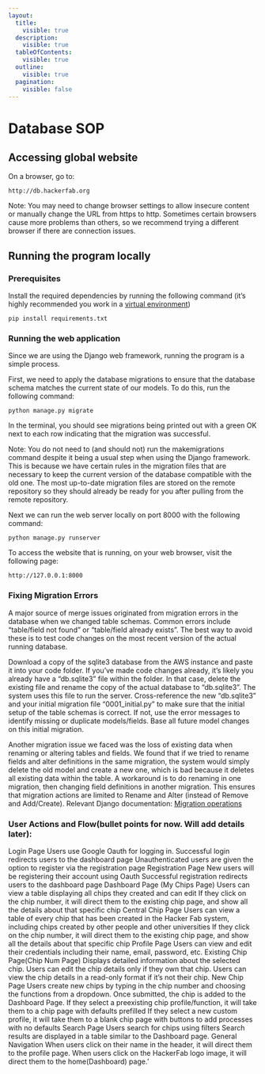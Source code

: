 ```yaml
---
layout:
  title:
    visible: true
  description:
    visible: true
  tableOfContents:
    visible: true
  outline:
    visible: true
  pagination:
    visible: false
---
```


# Database SOP


## Accessing global website ##
On a browser, go to:

	http://db.hackerfab.org

Note: You may need to change browser settings to allow insecure content or manually change the URL from https to http. Sometimes certain browsers cause more problems than others, so we recommend trying a different browser if there are connection issues.

## Running the program locally ##
### Prerequisites ###
Install the required dependencies by running the following command (it’s highly recommended you work in a [virtual environment](https://docs.python.org/3/library/venv.html))

	pip install requirements.txt

### Running the web application
Since we are using the Django web framework, running the program is a simple process.

First, we need to apply the database migrations to ensure that the database schema matches the current state of our models. To do this, run the following command:

	python manage.py migrate

In the terminal, you should see migrations being printed out with a green OK next to each row indicating that the migration was successful. 

Note: You do not need to (and should not) run the makemigrations command despite it being a usual step when using the Django framework. This is because we have certain rules in the migration files that are necessary to keep the current version of the database compatible with the old one. The most up-to-date migration files are stored on the remote repository so they should already be ready for you after pulling from the remote repository. 

Next we can run the web server locally on port 8000 with the following command:

	python manage.py runserver

To access the website that is running, on your web browser, visit the following page:

	http://127.0.0.1:8000

### Fixing Migration Errors
A major source of merge issues originated from migration errors in the database when we changed table schemas. Common errors include “table/field not found” or “table/field already exists”. The best way to avoid these is to test code changes on the most recent version of the actual running database. 

Download a copy of the sqlite3 database from the AWS instance and paste it into your code folder. 
If you’ve made code changes already, it’s likely you already have a “db.sqlite3” file within the folder. In that case, delete the existing file and rename the copy of the actual database to “db.sqlite3”. The system uses this file to run the server. 
Cross-reference the new “db.sqlite3” and your initial migration file “0001_initial.py” to make sure that the initial setup of the table schemas is correct. If not, use the error messages to identify missing or duplicate models/fields.
Base all future model changes on this initial migration.

Another migration issue we faced was the loss of existing data when renaming or altering tables and fields. We found that if we tried to rename fields and alter definitions in the same migration, the system would simply delete the old model and create a new one, which is bad because it deletes all existing data within the table. A workaround is to do renaming in one migration, then changing field definitions in another migration. This ensures that migration actions are limited to Rename and Alter (instead of Remove and Add/Create).
Relevant Django documentation: [Migration operations](https://docs.djangoproject.com/en/5.1/ref/migration-operations/)

### User Actions and Flow(bullet points for now. Will add details later):
Login Page
Users use Google Oauth for logging in.
Successful login redirects users to the dashboard page
Unauthenticated users are given the option to register via the registration page
Registration Page
New users will be registering their account using Oauth
Successful registration redirects users to the dashboard page
Dashboard Page (My Chips Page)
Users can view a table displaying all chips they created and can edit
If they click on the chip number, it will direct them to the existing chip page, and show all the details about that specific chip
Central Chip Page
Users can view a table of every chip that has been created in the Hacker Fab system, including chips created by other people and other universities
If they click on the chip number, it will direct them to the existing chip page, and show all the details about that specific chip
Profile Page
Users can view and edit their credentials including their name, email, password, etc. 
Existing Chip Page(Chip Num Page)
Displays detailed information about the selected chip.
Users can edit the chip details only if they own that chip.
Users can view the chip details in a read-only format if it’s not their chip.
New Chip Page
Users create new chips by typing in the chip number and choosing the functions from a dropdown.
Once submitted, the chip is added to the Dashboard Page.
If they select a preexisting chip profile/function, it will take them to a chip page with defaults prefilled
If they select a new custom profile, it will take them to a blank chip page with buttons to add processes with no defaults
Search Page
Users search for chips using filters
Search results are displayed in a table similar to the Dashboard page.
General Navigation
When users click on their name in the header, it will direct them to the profile page.
When users click on the HackerFab logo image, it will direct them to the home(Dashboard) page.’



